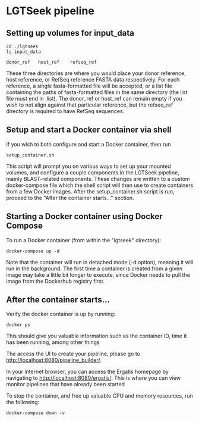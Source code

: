 # LGTSeek pipeline

## Setting up volumes for input_data

```
cd ./lgtseek
ls input_data

donor_ref	host_ref	refseq_ref
```
These three directories are where you would place your donor reference, host reference, or RefSeq reference FASTA data respectively.  For each reference, a single fasta-formatted file will be accepted, or a list file containing the paths of fasta-formatted files in the same directory (the list file must end in .list). The donor_ref or host_ref can remain empty if you wish to not align against that particular reference, but the refseq_ref directory is required to have RefSeq sequences.

## Setup and start a Docker container via shell
If you wish to both configure and start a Docker container, then run 
```
setup_container.sh
```

This script will prompt you on various ways to set up your mounted volumes, and configure a couple components in the LGTSeek pipeline, mainly BLAST-related components.  These changes are written to a custom docker-compose file which the shell script will then use to create containers from a few Docker images.  After the setup_container.sh script is run, proceed to the "After the container starts..." section.

## Starting a Docker container using Docker Compose
To run a Docker container (from within the "lgtseek" directory):
```
docker-compose up -d
```
Note that the container will run in detached mode (-d option), meaning it will run in the background.  The first time a container is created from a given image may take a little bit longer to execute, since Docker needs to pull the image from the Dockerhub registry first.

## After the container starts...

Verify the docker container is up by running:
```
docker ps
```
This should give you valuable information such as the container ID, time it has been running, among other things

The access the UI to create your pipeline, please go to
[http://localhost:8080/pipeline_builder/](http://localhost:8080/pipeline_builder/).

In your internet browser, you can access the Ergatis homepage by navigating to [http://localhost:8080/ergatis/](http://localhost:8080/ergatis/).  This is where you can view monitor pipelines that have already been started

To stop the container, and free up valuable CPU and memory resources, run the following:
```
docker-compose down -v
```
